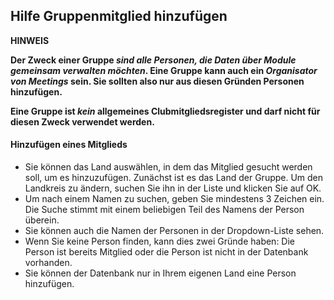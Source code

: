 ﻿## Hilfe Gruppenmitglied hinzufügen
**HINWEIS**

**Der Zweck einer Gruppe *sind alle Personen, die Daten über Module gemeinsam verwalten möchten*.
Eine Gruppe kann auch ein *Organisator von Meetings* sein.
Sie sollten also nur aus diesen Gründen Personen hinzufügen.**

**Eine Gruppe ist *kein* allgemeines Clubmitgliedsregister und darf nicht für diesen Zweck verwendet werden.**

#### Hinzufügen eines Mitglieds
- Sie können das Land auswählen, in dem das Mitglied gesucht werden soll, um es hinzuzufügen. Zunächst ist es das Land der Gruppe.
Um den Landkreis zu ändern, suchen Sie ihn in der Liste und klicken Sie auf OK.
- Um nach einem Namen zu suchen, geben Sie mindestens 3 Zeichen ein.
Die Suche stimmt mit einem beliebigen Teil des Namens der Person überein.
- Sie können auch die Namen der Personen in der Dropdown-Liste sehen.
- Wenn Sie keine Person finden, kann dies zwei Gründe haben:
Die Person ist bereits Mitglied oder die Person ist nicht in der Datenbank vorhanden.
- Sie können der Datenbank nur in Ihrem eigenen Land eine Person hinzufügen.
